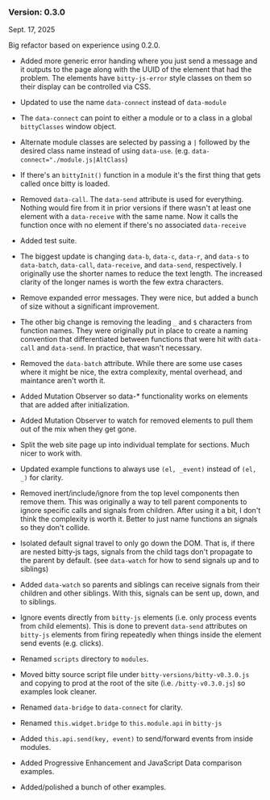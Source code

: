 ### Version: 0.3.0

Sept. 17, 2025

Big refactor based on experience using 0.2.0.

- Added more generic error handing where you just send
a message and it outputs to the page along with the
UUID of the element that had the problem. The 
elements have `bitty-js-error` style classes on them
so their display can be controlled via CSS. 

- Updated to use the name `data-connect` instead of `data-module`

- The `data-connect` can point to either a module or
to a class in a global `bittyClasses` window object.

- Alternate module classes are selected by passing a `|` followed
by the desired class name instead of using `data-use`. 
(e.g. `data-connect="./module.js|AltClass`)

- If there's an `bittyInit()` function in a module it's the
first thing that gets called once bitty is loaded. 

- Removed `data-call`. The `data-send` attribute is used
for everything. Nothing would fire from it in prior versions
if there wasn't at least one element with a `data-receive` 
with the same name. Now it calls the function once
with no element if there's no associated `data-receive`

- Added test suite.

- The biggest update is changing `data-b`, `data-c`,
      `data-r`, and `data-s` to `data-batch`, 
      `data-call`, `data-receive`, and `data-send`,
      respectively. I originally use the shorter names to reduce the text
      length. The increased clarity of the longer names is worth the
      few extra characters.

- Remove expanded error messages. They were nice, but added a bunch of size
without a significant improvement. 

- The other big change is removing the leading `_` and
      `$` characters from function names. They were originally 
      put in place to create a naming convention that differentiated
      between functions that were hit with `data-call`
      and `data-send`. In practice, that wasn't necessary.

- Removed the `data-batch` attribute. While there are some use 
      cases where it might be nice, the extra complexity, mental overhead, and maintance 
      aren't worth it.

- Added Mutation Observer so data-* functionality works
      on elements that are added after initialization.

- Added Mutation Observer to watch for
      removed elements to pull them out of the mix when
      they get gone.

- Split the web site page up into individual template for sections. Much
      nicer to work with.

- Updated example functions to always use `(el, _event)` instead
      of `(el, _)` for clarity. 

- Removed inert/include/ignore from the top level
      components then remove them. This was originally a way to tell 
      parent components to ignore specific calls and signals from children. 
      After using it a bit, I don't think the complexity is worth it. 
      Better to just name functions an signals so they don't collide.

- Isolated default signal travel to only go down the DOM. 
  That is, if there are nested bitty-js tags, signals from 
  the child tags don't propagate to the parent by default. 
  (see `data-watch` for how to send signals up and to
  siblings)

- Added `data-watch` so parents and siblings
      can receive signals from their children and other
      siblings. With this, signals can be sent up, down, and
      to siblings.

- Ignore events directly from `bitty-js`
      elements (i.e. only process events from child elements).
      This is done to prevent `data-send` attributes on 
      `bitty-js` elements from firing repeatedly
      when things inside the element send events (e.g. clicks).

- Renamed `scripts` directory to `modules`.

- Moved bitty source script file under `bitty-versions/bitty-v0.3.0.js`
      and copying to prod at the root of the site (i.e. `/bitty-v0.3.0.js`)
      so examples look cleaner. 

- Renamed `data-bridge` to `data-connect` for clarity.

- Renamed `this.widget.bridge` to `this.module.api` in `bitty-js`

- Added `this.api.send(key, event)` to send/forward 
events from inside modules. 

- Added Progressive Enhancement and JavaScript Data comparison examples.

- Added/polished a bunch of other examples.


